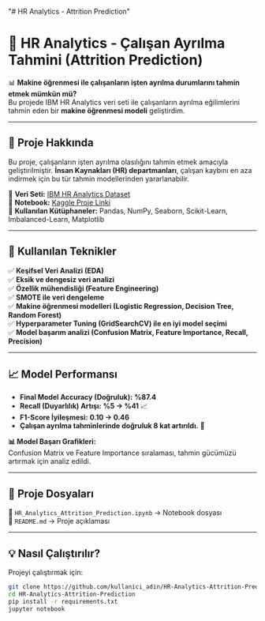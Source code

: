"# HR Analytics - Attrition Prediction" 
# 🏢 HR Analytics - Çalışan Ayrılma Tahmini (Attrition Prediction)

📊 **Makine öğrenmesi ile çalışanların işten ayrılma durumlarını tahmin etmek mümkün mü?**  
Bu projede IBM HR Analytics veri seti ile çalışanların ayrılma eğilimlerini tahmin eden bir **makine öğrenmesi modeli** geliştirdim.  

---

## 📌 **Proje Hakkında**  

Bu proje, çalışanların işten ayrılma olasılığını tahmin etmek amacıyla geliştirilmiştir. **İnsan Kaynakları (HR) departmanları**, çalışan kaybını en aza indirmek için bu tür tahmin modellerinden yararlanabilir.  

📌 **Veri Seti:** [IBM HR Analytics Dataset](https://www.kaggle.com/datasets/pavansubhasht/ibm-hr-analytics-attrition-dataset)  
📌 **Notebook:** [Kaggle Proje Linki](https://www.kaggle.com/code/znurpaahan/hr-analytics-al-an-ayr-lma-tahmini-attrition)  
📌 **Kullanılan Kütüphaneler:** Pandas, NumPy, Seaborn, Scikit-Learn, Imbalanced-Learn, Matplotlib  

---

## 🚀 **Kullanılan Teknikler**  
✅ **Keşifsel Veri Analizi (EDA)**  
✅ **Eksik ve dengesiz veri analizi**  
✅ **Özellik mühendisliği (Feature Engineering)**  
✅ **SMOTE ile veri dengeleme**  
✅ **Makine öğrenmesi modelleri (Logistic Regression, Decision Tree, Random Forest)**  
✅ **Hyperparameter Tuning (GridSearchCV) ile en iyi model seçimi**  
✅ **Model başarım analizi (Confusion Matrix, Feature Importance, Recall, Precision)**  

---

## 📈 **Model Performansı**  

- **Final Model Accuracy (Doğruluk):** **%87.4**  
- **Recall (Duyarlılık) Artışı:** **%5 → %41** 📈  
- **F1-Score İyileşmesi:** **0.10 → 0.46**  
- **Çalışan ayrılma tahminlerinde doğruluk 8 kat artırıldı.** 🎯  

**📊 Model Başarı Grafikleri:**  
Confusion Matrix ve Feature Importance sıralaması, tahmin gücümüzü artırmak için analiz edildi.  

---

## 📂 **Proje Dosyaları**  
🔹 `HR_Analytics_Attrition_Prediction.ipynb` → Notebook dosyası  
🔹 `README.md` → Proje açıklaması  

---

## 💡 **Nasıl Çalıştırılır?**  
Projeyi çalıştırmak için:  

```bash
git clone https://github.com/kullanici_adin/HR-Analytics-Attrition-Prediction.git
cd HR-Analytics-Attrition-Prediction
pip install -r requirements.txt
jupyter notebook
